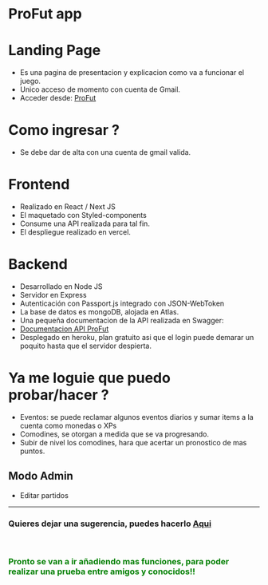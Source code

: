 # __ProFut app__

# Landing Page
- Es una pagina de presentacion y explicacion como va a funcionar el juego.
- Unico acceso de momento con cuenta de Gmail.
- Acceder desde: <a href="https://profut.vercel.app/">ProFut</a>

# Como ingresar ?
- Se debe dar de alta con una cuenta de gmail valida.

# Frontend
- Realizado en React / Next JS
- El maquetado con Styled-components
- Consume una API realizada para tal fin.
- El despliegue realizado en vercel.

# Backend
- Desarrollado en Node JS
- Servidor en Express
- Autenticación con Passport.js integrado con JSON-WebToken
- La base de datos es mongoDB, alojada en Atlas.
- Una pequeña documentacion de la API realizada en Swagger:
- <a href="https://profut.herokuapp.com/docs/">Documentacion API ProFut</a>
- Desplegado en heroku, plan gratuito asi que el login puede demarar un poquito hasta que el servidor despierta.

# Ya me loguie que puedo probar/hacer ?

- Eventos: se puede reclamar algunos eventos diarios y sumar items a la cuenta como monedas o XPs
- Comodines, se otorgan a medida que se va progresando.
- Subir de nivel los comodines, hara que acertar un pronostico de mas puntos.

## Modo Admin
- Editar partidos
<hr>

### Quieres dejar una sugerencia, puedes hacerlo <a href="https://github.com/fom78/profut.info/issues">Aqui</a>
<br />

### <span style="color: green; font-weight: 700"> Pronto se van a ir añadiendo mas funciones, para poder realizar una prueba entre amigos y conocidos!! </span>
